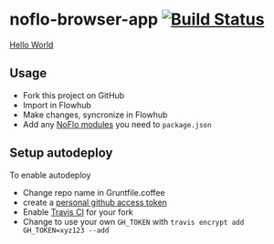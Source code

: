 # noflo-browser-app [![Build Status](https://secure.travis-ci.org/noflo/noflo-browser-app.png?branch=master)](http://travis-ci.org/noflo/noflo-browser-app)

[Hello World](http://noflojs.org/noflo-browser-app/main.html)

Usage
-------

* Fork this project on GitHub
* Import in Flowhub
* Make changes, syncronize in Flowhub
* Add any [NoFlo modules](https://npmjs.com/browse/keyword/noflo) you need to `package.json`

Setup autodeploy
--------------
To enable autodeploy

* Change repo name in Gruntfile.coffee
* create a [personal github access token](https://help.github.com/articles/creating-an-access-token-for-command-line-use/)
* Enable [Travis CI](https://travis-ci.org) for your fork
* Change to use your own `GH_TOKEN` with `travis encrypt add GH_TOKEN=xyz123 --add`
